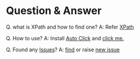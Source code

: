 # Question & Answer
Q. what is XPath and how to find one? 
A: Refer [XPath](xPath.md)

Q. How to use?
A: Install [Auto Click](https://chrome.google.com/webstore/detail/auto-click-beta/faeeclonpikbempnbjbbajfjjajjgfio?hl=en) and [click me.](https://dhruv-techapps.github.io/auto-click/test.html)

Q. Found any [Issues](https://github.com/Dhruv-Techapps/Auto-Click/issues)?
A: [find](https://github.com/Dhruv-Techapps/Auto-Click/issues) or raise [new issue](https://github.com/Dhruv-Techapps/Auto-Click/issues/new) 
